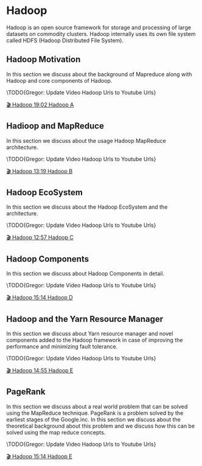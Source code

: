 Hadoop
======

Hadoop is an open source framework for storage and processing of large
datasets on commodity clusters. Hadoop internally uses its own file
system called HDFS (Hadoop Distributed File System).

Hadoop Motivation
-----------------

In this section we discuss about the background of Mapreduce along with
Hadoop and core components of Hadoop.

\TODO{Gregor: Update Video Hadoop Urls to Youtube Urls}

[:clapper: Hadoop 19:02 Hadoop
  A](https://drive.google.com/file/d/1CmtoDDio-CYT9g4bsjclVfukA5TsIc8n/view?usp=sharing)


Hadioop and MapReduce
---------------------

In this section we discuss about the usage Hadoop MapReduce
architecture.

\TODO{Gregor: Update Video Hadoop Urls to Youtube Urls}

[:clapper: Hadoop 13:19 Hadoop
  B](https://drive.google.com/file/d/1ppMW0LRJFGYlDyFhBIi8PNaHG2SEx-WU/view?usp=sharing)


Hadoop EcoSystem
----------------

In this section we discuss about the Hadoop EcoSystem and the
architecture.

\TODO{Gregor: Update Video Hadoop Urls to Youtube Urls}

[:clapper: Hadoop 12:57 Hadoop
  C](https://drive.google.com/file/d/1UPJRNgPCRqhhAUdBViPvTT1TwcRy4hp9/view?usp=sharing)


Hadoop Components
-----------------

In this section we discuss about Hadoop Components in detail.

\TODO{Gregor: Update Video Hadoop Urls to Youtube Urls}

[:clapper: Hadoop 15:14 Hadoop
  D](https://drive.google.com/file/d/14YrWVgK8qlJ6h53pwck7dSovoDYZEnkn/view?usp=sharing)


Hadoop and the Yarn Resource Manager
------------------------------------

In this section we discuss about Yarn resource manager and novel
components added to the Hadoop framework in case of improving the
performance and minimizing fault tolerance.

\TODO{Gregor: Update Video Hadoop Urls to Youtube Urls}

[:clapper: Hadoop 14:55 Hadoop
  E](https://drive.google.com/file/d/1WbcwbGVXb2kJJ1uSxkgcOarh72cVh_VE/view?usp=sharing)


PageRank
--------

In this section we discuss about a real world problem that can be solved
using the MapReduce technique. PageRank is a problem solved by the
earliest stages of the Google.inc. In this section we discuss about the
theoretical background about this problem and we discuss how this can be
solved using the map reduce concepts.

\TODO{Gregor: Update Video Hadoop Urls to Youtube Urls}

[:clapper: Hadoop 15:14 Hadoop E](https://drive.google.com/file/d/1k8RHHY8cwgIN7HcoBQyhaSEhuIbWl-Qw/view?usp=sharing)

